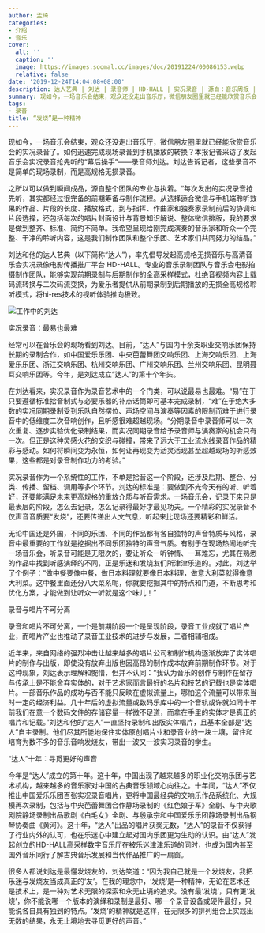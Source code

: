 ```yaml
---
author: 孟绮
categories:
- 介绍
- 音乐
cover:
  alt: ''
  caption: ''
  image: https://images.soomal.cc/images/doc/20191224/00086153.webp
  relative: false
date: '2019-12-24T14:04:08+08:00'
description: 达人艺典 | 刘达 | 录音师 | HD-HALL | 实况录音 | 源自：音乐周报 | 版权：转载 |  平均/总评分：10.00/10
summary: 现如今，一场音乐会结束，观众还没走出音乐厅，微信朋友圈里就已经能欣赏音乐会的实况录音了。如何迅速完成现场录音到手机播放的转换？本报记者采访了发起音乐会实况录音抢先听的“幕后操手”――录音师刘达。刘达告诉记者，这些录音不是简单的现场录制，而是高规格无损录音……
tags:
- 录音
title: “发烧”是一种精神
---
```


现如今，一场音乐会结束，观众还没走出音乐厅，微信朋友圈里就已经能欣赏音乐会的实况录音了。如何迅速完成现场录音到手机播放的转换？本报记者采访了发起音乐会实况录音抢先听的“幕后操手”――录音师刘达。刘达告诉记者，这些录音不是简单的现场录制，而是高规格无损录音。

之所以可以做到瞬间成品，源自整个团队的专业与执着。“每次发出的实况录音抢先听，其实都经过很完备的前期筹备与制作流程。从选择适合微信与手机端聆听效果的作品、片段的长度、播放格式，到与指挥、作曲家和独奏家录制前后的协调和片段选择，还包括每次的唱片封面设计与背景知识解说、整体微信排版，我的要求是做到整齐、标准、简约不简单。我希望呈现给刚完成演奏的音乐家和听众一个完整、干净的聆听内容，这是我们制作团队和整个乐团、艺术家们共同努力的结晶。”

刘达和他的达人艺典（以下简称“达人”），率先倡导发起高规格无损音乐与高清音乐会实况录像电影传播推广平台 HD-HALL。专业的音乐录制团队与音乐会电影拍摄制作团队，能够实现前期录制与后期制作的全高采样模式，杜绝音视频内容上载码流转换与二次码流变换，为爱乐者提供从前期录制到后期播放的无损全高规格聆听模式，将hi-res技术的视听体验推向极致。

![工作中的刘达](https://images.soomal.cc/images/doc/20191224/00086153.webp)





实况录音：最易也最难

经常可以在音乐会的现场看到刘达。目前，“达人”与国内十余支职业交响乐团保持长期的录制合作，如中国爱乐乐团、中央芭蕾舞团交响乐团、上海交响乐团、上海爱乐乐团、浙江交响乐团、杭州交响乐团、广州交响乐团、兰州交响乐团、昆明聂耳交响乐团等。今年，是刘达成立“达人”的第十个年头。

在刘达看来，实况录音作为录音艺术中的一个门类，可以说最易也最难。“易”在于只要遵循标准拾音制式与必要乐器的补点话筒即可基本完成录制，“难”在于绝大多数的实况同期录制受到乐队自然摆位、声场空间与演奏等因素的限制而难于进行录音中的低维度二次音响创作，且听感很难超越现场。“分期录音中录音师可以一次次重复、逐步实验优化录制结果，而实况同期录音给予录音师与演奏家的机会只有一次。但正是这种灵感火花的交织与碰撞，带来了远大于工业流水线录音作品的精彩与感动。如何将瞬间变为永恒，如何让再现变为活灵活现甚至超越现场的听感效果，这些都是对录音制作功力的考验。”

实况录音作为一个系统性的工作，不单是拾音这一个阶段，还涉及后期、整合、分类、传播、留档、调用等多个环节。刘达的标准是：要做到不光今天有的听、听着好，还要能满足未来更高规格的重放介质与听音需求。一场音乐会，记录下来只是最表层的阶段，怎么去记录，怎么记录得最好才最见功夫。一个精彩的实况录音不仅声音音质要“发烧”，还要传递出人文气息，听起来比现场还要精彩和鲜活。

无论中国还是外国，不同的乐团、不同的作品都有各自独特的声音特质与风格，录音中最重要的工作就是挖掘出不同乐团独特的声音气质。有别于在现场热闹地听完一场音乐会，听录音可能是无限次的，要让听众一听钟情、一耳难忘，尤其在熟悉的作品中找到听感演绎的不同，正是乐迷和发烧友们所津津乐道的。对此，刘达举了个例子：“做中餐要像中餐，做日本料理就要像日本料理，做意大利菜就得像意大利菜。这中餐里面还分八大菜系呢，你就要挖掘其中的特点和门道，不断思考和优化方案，才能做到让听众一听就是这个味儿！”

录音与唱片不可分离

录音和唱片不可分离，一个是前期阶段一个是呈现阶段，录音工业成就了唱片产业，而唱片产业也推动了录音工业技术的进步与发展，二者相辅相成。

近年来，来自网络的强烈冲击让越来越多的唱片公司和制作机构逐渐放弃了实体唱片的制作与出版，即使没有放弃出版也因高昂的制作成本放弃前期制作环节。对于这种现象，刘达表示理解和惋惜，但并不认同：“我认为音乐的创作与制作在留存与传承上是不能舍弃实体的，对于艺术家而言最好的名片和技艺的记载也是实体唱片。一部音乐作品的成功与否不能只反映在虚拟流量上，哪怕这个流量可以带来当时一定的经济利益。几十年后的虚拟流量或数码乐库中的一个音轨或许就如同十年前我们在意一个数码文件的存储容量一样微不足道，而拿在手里的实体才是真正的唱片和记载。”刘达和他的“达人”一直坚持录制和出版实体唱片，且基本全部是“达人”自主录制。他们尽其所能地保住实体原创唱片业和录音业的一块土壤，留住和培育为数不多的音乐音响发烧友，带出一波又一波实习录音的学生。

“达人”十年：寻觅更好的声音

今年是“达人”成立的第十年。这十年，中国出现了越来越多的职业化交响乐团与艺术机构，越来越多的音乐家对中国的古典音乐领域心向往之。十年间，“达人”不仅推出中国爱乐乐团百张实况录音唱片，更将中国最经典的交响乐作品系统化、大规模再次录制，包括与中央芭蕾舞团合作静场录制的《红色娘子军》全剧、与中央歌剧院静场录制出品歌剧《白毛女》全剧、与殷承宗和中国爱乐乐团静场录制出品钢琴协奏曲《黄河》。这十年，“达人”出品的唱片获奖无数，“达人”的录音不仅获得了行业内外的认可，也在乐迷心中建立起对国内乐团更为生动的认识。由“达人”发起创立的HD-HALL高采样数字音乐厅在被乐迷津津乐道的同时，也成为国内甚至国外音乐同行了解古典音乐发展和当代作品推广的一扇窗。   

很多人都说刘达是最懂发烧友的，刘达笑道：“因为我自己就是一个发烧友，我把乐迷与发烧友当成真正的‘友’。在我的理念中，‘发烧’是一种精神，无论在艺术还是技术上，是一种对艺术无限的探索和永无止境的追求。没有最‘发烧’，只有更‘发烧’，你不能说哪一个版本的演绎和录制是最好、哪一个录音设备或硬件最好，只能说各自具有独到的特点。‘发烧’的精神就是这样，在无限多的排列组合上实践出无数的结果，永无止境地去寻觅更好的声音。”